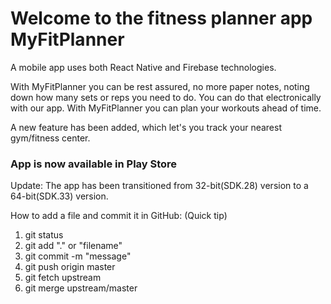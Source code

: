 # Welcome to the fitness planner app MyFitPlanner
A mobile app uses both React Native and Firebase technologies.

With MyFitPlanner you can be rest assured, no more paper notes, noting down how many sets or reps you need to do. You can do that electronically with our app. With MyFitPlanner you can plan your workouts ahead of time.

A new feature has been added, which let's you track your nearest gym/fitness center.

### App is now available in Play Store

Update: The app has been transitioned from 32-bit(SDK.28) version to a 64-bit(SDK.33) version.

How to add a file and commit it in GitHub: (Quick tip)
1. git status
2. git add "." or "filename"
3. git commit -m "message"
4. git push origin master
5. git fetch upstream
6. git merge upstream/master